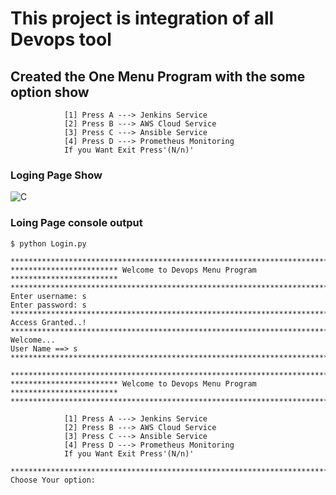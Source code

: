 # This project is integration of all Devops tool
## Created the One Menu Program with the some option show
```
            [1] Press A ---> Jenkins Service
            [2] Press B ---> AWS Cloud Service
            [3] Press C ---> Ansible Service
            [4] Press D ---> Prometheus Monitoring
            If you Want Exit Press'(N/n)'
```
### Loging Page Show 
![C](https://user-images.githubusercontent.com/78929192/201937179-bc72dc5d-b43b-4b56-a715-c0b491af51c0.PNG)
### Loing Page console output
```
$ python Login.py

********************************************************************************
************************ Welcome to Devops Menu Program ************************
********************************************************************************
Enter username: s
Enter password: s
********************************************************************************
Access Granted..!
********************************************************************************
Welcome...
User Name ==> s
********************************************************************************

********************************************************************************
************************ Welcome to Devops Menu Program ************************
********************************************************************************

            [1] Press A ---> Jenkins Service
            [2] Press B ---> AWS Cloud Service
            [3] Press C ---> Ansible Service
            [4] Press D ---> Prometheus Monitoring
            If you Want Exit Press'(N/n)'

********************************************************************************
Choose Your option:

```
